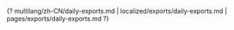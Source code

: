 {? multilang/zh-CN/daily-exports.md | localized/exports/daily-exports.md | pages/exports/daily-exports.md ?}

